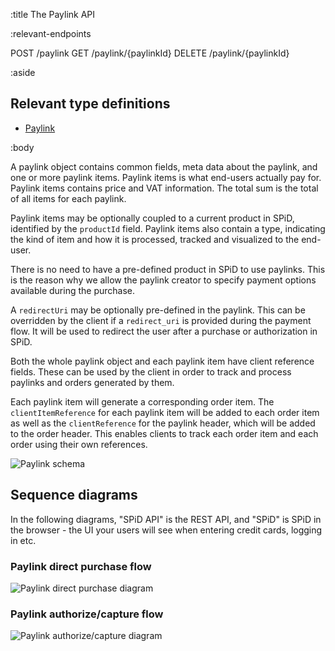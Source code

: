 :title The Paylink API

:relevant-endpoints

POST /paylink
GET /paylink/{paylinkId}
DELETE /paylink/{paylinkId}

:aside

## Relevant type definitions

- [Paylink](/types/paylink)

:body

A paylink object contains common fields, meta data about the paylink, and one or
more paylink items. Paylink items is what end-users actually pay for. Paylink
items contains price and VAT information. The total sum is the total of all
items for each paylink.

Paylink items may be optionally coupled to a current product in SPiD, identified
by the `productId` field. Paylink items also contain a type, indicating the kind
of item and how it is processed, tracked and visualized to the end-user.

There is no need to have a pre-defined product in SPiD to use paylinks. This is
the reason why we allow the paylink creator to specify payment options available
during the purchase.

A `redirectUri` may be optionally pre-defined in the paylink. This can be
overridden by the client if a `redirect_uri` is provided during the payment
flow. It will be used to redirect the user after a purchase or authorization in
SPiD.

Both the whole paylink object and each paylink item have client reference
fields. These can be used by the client in order to track and process paylinks
and orders generated by them.

Each paylink item will generate a corresponding order item. The
`clientItemReference` for each paylink item will be added to each order item as
well as the `clientReference` for the paylink header, which will be added to the
order header. This enables clients to track each order item and each order using
their own references.

![Paylink schema](/images/paylinks-schema.png)

## Sequence diagrams

In the following diagrams, "SPiD API" is the REST API, and "SPiD" is SPiD in the
browser - the UI your users will see when entering credit cards, logging in etc.

### Paylink direct purchase flow

![Paylink direct purchase diagram](/images/paylink-direct-purchase-flow.png)

### Paylink authorize/capture flow

![Paylink authorize/capture diagram](/images/paylink-authorize-capture-flow.png)
